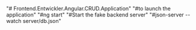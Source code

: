 "# Frontend.Entwickler.Angular.CRUD.Application" 
"#to launch the application"
"#ng start"
"#Start the fake backend server"
"#json-server --watch server/db.json"
